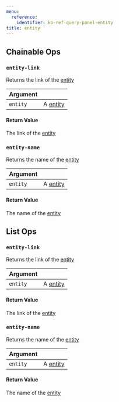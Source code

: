 ```yaml
---
menu:
  reference:
    identifier: ko-ref-query-panel-entity
title: entity
---
```


## Chainable Ops
<h3 id="entity-link"><code>entity-link</code></h3>

Returns the link of the [entity](entity.md)

| Argument |  |
| :--- | :--- |
| `entity` | A [entity](entity.md) |

#### Return Value
The link of the [entity](entity.md)

<h3 id="entity-name"><code>entity-name</code></h3>

Returns the name of the [entity](entity.md)

| Argument |  |
| :--- | :--- |
| `entity` | A [entity](entity.md) |

#### Return Value
The name of the [entity](entity.md)


## List Ops
<h3 id="entity-link"><code>entity-link</code></h3>

Returns the link of the [entity](entity.md)

| Argument |  |
| :--- | :--- |
| `entity` | A [entity](entity.md) |

#### Return Value
The link of the [entity](entity.md)

<h3 id="entity-name"><code>entity-name</code></h3>

Returns the name of the [entity](entity.md)

| Argument |  |
| :--- | :--- |
| `entity` | A [entity](entity.md) |

#### Return Value
The name of the [entity](entity.md)